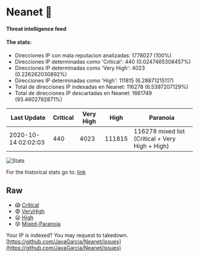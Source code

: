 # Neanet :hocho:
#### Threat intelligence feed
#### The stats:

- Direcciones IP con mala reputacion analizadas: 1778027 (100%)
- Direcciones IP determinadas como 'Critical':  440 (0.0247465308457%)
- Direcciones IP determinadas como 'Very High':  4023 (0.226262030892%)
- Direcciones IP determinadas como 'High':  111815 (6.28871215117)
- Total de direcciones IP indexadas en Neanet:  116278 (6.5397207129%)
- Total de direcciones IP descartadas en Neanet:  1661749 (93.4602792871%)

| Last Update | Critical | Very High | High | Paranoia |
| --- | --- | --- | --- | --- |
| 2020-10-14 02:02:03 | 440 | 4023 | 111815 | 116278 mixed list (Critical + Very High + High)|

![Stats](https://docs.google.com/spreadsheets/d/e/2PACX-1vSnaNMIXVabIpDJjufMlzH7poXnshF3mgd8Is1g9ytUEzVsP5my4Trn8f-xkoLLQ38xpL3HtmUexLo6/pubchart?oid=501124687&format=image)

For the historical stats go to: [link](/stats.csv)
## Raw
- :scream: [Critical](https://raw.githubusercontent.com/JavaGarcia/Neanet/master/blacklists/neanet_critical.txt)
- :fearful: [VeryHigh](https://raw.githubusercontent.com/JavaGarcia/Neanet/master/blacklists/neanet_veryHigh.txtt)
- :frowning: [High](https://raw.githubusercontent.com/JavaGarcia/Neanet/master/blacklists/neanet_high.txt)
- :dizzy_face: [Mixed-Paranoia](https://raw.githubusercontent.com/JavaGarcia/Neanet/master/blacklists/neanet_all.txt)


Your IP is indexed? You may request to takedown. [https://github.com/JavaGarcia/Neanet/issues](https://github.com/JavaGarcia/Neanet/issues)





















































































































































































































































































































































































































































































































































































































































































































































































































































































































































































































































































































































































































































































































































































































































